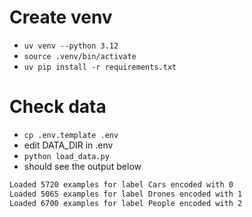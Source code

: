 # Create venv
- `uv venv --python 3.12`
- `source .venv/bin/activate`
- `uv pip install -r requirements.txt`

# Check data
- `cp .env.template .env`
- edit DATA_DIR in .env
- `python load_data.py`
- should see the output below

```bash
Loaded 5720 examples for label Cars encoded with 0
Loaded 5065 examples for label Drones encoded with 1
Loaded 6700 examples for label People encoded with 2
```
